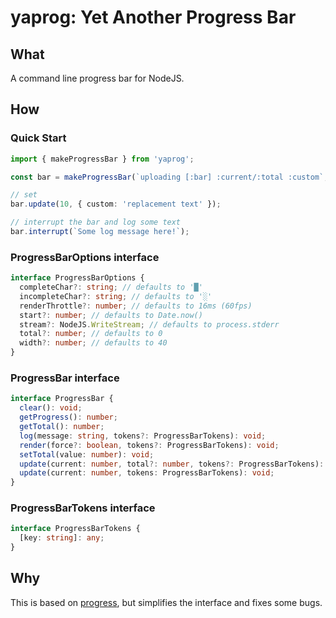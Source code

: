 # yaprog: Yet Another Progress Bar

## What

A command line progress bar for NodeJS.

## How

### Quick Start

```typescript
import { makeProgressBar } from 'yaprog';

const bar = makeProgressBar(`uploading [:bar] :current/:total :custom`, 100);

// set
bar.update(10, { custom: 'replacement text' });

// interrupt the bar and log some text
bar.interrupt(`Some log message here!`);
```

### ProgressBarOptions interface

```typescript
interface ProgressBarOptions {
  completeChar?: string; // defaults to '█'
  incompleteChar?: string; // defaults to '░'
  renderThrottle?: number; // defaults to 16ms (60fps)
  start?: number; // defaults to Date.now()
  stream?: NodeJS.WriteStream; // defaults to process.stderr
  total?: number; // defaults to 0
  width?: number; // defaults to 40
}
```

### ProgressBar interface

```typescript
interface ProgressBar {
  clear(): void;
  getProgress(): number;
  getTotal(): number;
  log(message: string, tokens?: ProgressBarTokens): void;
  render(force?: boolean, tokens?: ProgressBarTokens): void;
  setTotal(value: number): void;
  update(current: number, total?: number, tokens?: ProgressBarTokens): void;
  update(current: number, tokens: ProgressBarTokens): void;
}
```

### ProgressBarTokens interface

```typescript
interface ProgressBarTokens {
  [key: string]: any;
}
```

## Why

This is based on [progress](https://www.npmjs.com/package/progress), but simplifies the interface and fixes some bugs.
